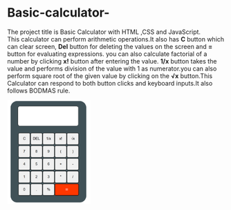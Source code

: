 # Basic-calculator-
The project title is Basic Calculator with HTML ,CSS and JavaScript.<br>This calculator can perform arithmetic operations.It also has <strong>C</strong> button which can clear screen, <strong>Del</strong> button for deleting the values on the screen and <strong>=</strong> button for evaluating expressions. you can also calculate factorial of a number by clicking <strong>x!</strong> button after entering the value. <strong>1/x</strong> button takes the value and performs division of the value with 1 as numerator.you can also perform square root of the given value by clicking on the <strong>&#8730;x</strong> button.This Calculator can respond to both button clicks and keyboard inputs.It also follows BODMAS rule.<br>

<img src="calculator.png" alt="calculator" height="240px">
